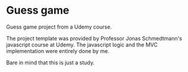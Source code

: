 # Guess game
Guess game project from a Udemy course.

The project template was provided by Professor Jonas Schmedtmann's javascript course at Udemy. The javascript logic and the MVC implementation were entirely done by me.

Bare in mind that this is just a study.

